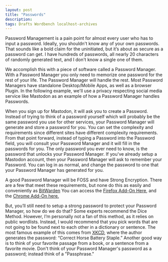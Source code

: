 ```yaml
---
layout: post
title: "Passwords"
description:
tags: Drafts Wordbench localhost-archives
---
```


Password Management is a pain point for almost every user who has to input a password. Ideally, you shouldn't know any of your own passwords. That sounds like a bold claim for the uninitiated, but it’s about as secure as a password can get. I have hundreds of passwords, all nearly 20 characters of randomly generated text, and I don't know a single one of them.

We accomplish this with a piece of software called a Password Manager. With a Password Manager you only need to memorize one password for the rest of your life. The Password Manager will handle the rest. Most Password Managers have standalone Desktop/Mobile Apps, as well as a browser Plugin. In the following example, we'll use a privacy respecting social media service like Mastodon as an example of how a Password Manager handles Passwords.

When you sign up for Mastodon, it will ask you to create a Password. Instead of trying to think of a password yourself which will probably be the same password you use for other services, your Password Manager will generate and store a password for you. You can set the complexity and requirements since different sites have different complexity requirements. From that point forward, instead of typing a Password into the Password field, you will consult your Password Manager and it will fill in the passwords for you. The only password you ever need to know, is the password that unlocks your Password Manager. If you've already setup a Mastodon account, then your Password Manager will ask to remember your Password. You can log in as normal, and change the password to one that your Password Manager has generated for you.

A good Password Manager will be FOSS and have Strong Encryption. There are a few that meet these requirements, but none do this as easily and conveniently as [BitWarden](https://bitwarden.com/) You can access the [Firefox Add-On Here](https://addons.mozilla.org/en-US/firefox/addon/bitwarden-password-manager/), and the [Chrome Add-On here.](https://chrome.google.com/webstore/detail/bitwarden-free-password-m/nngceckbapebfimnlniiiahkandclblb)

But, you’ll still need to setup a strong password to protect your Password Manager, so how do we do that? Some experts recommend the Dice Method. However, I’m personally not a fan of this method, as it relies on public wordlists. Instead, I would recommend that you pick words that are not going to be found next to each other in a dictionary or sentence. The most famous example of this comes from [XKCD](https://www.xkcd.com/936/), where the author generates the password: “Correct Horse Battery Staple.” Another good way is to think of your favorite passage from a book, or a sentence from a favorite movie. Don't think of your Password Manager's password as a password; instead think of a "Passphrase."

